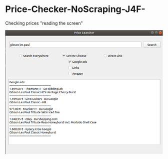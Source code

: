 # Price-Checker-NoScraping-J4F-

Checking prices "reading the screen"

![image](/Price-checker.png?raw=true)

